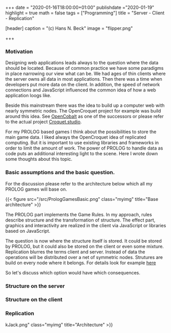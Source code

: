 +++
date = "2020-01-16T18:00:00+01:00"
publishdate ="2020-01-19"
highlight = true
math = false
tags = ["Programming"]
title = "Server - Client - Replication"

[header]
  caption = "(c) Hans N. Beck"
  image = "flipper.png"

+++

### Motivation

Designing web applications leads always to the question where the data should be located. Because of common practice we have some paradigms in place narrowing our view what can be. We had ages of thin clients where the server owns all data in most applications. Then there was a time when developers put more data on the client. In addition, the speed of network connections and JavaScript influenced the common idea of how a web application loogs like. 

Beside this mainstream there was the idea to build up a computer web with nearly symmetric nodes. The OpenCroquet project for example was build around this idea. See [OpenCobalt](http://www.opencobalt.net/) as one of the successors or please refer to the actual project [Croquet.studio](https://croquet.studio//). 

For my PROLOG based games I think about the possibilities to store the main game data. I liked always the OpenCroquet idea of replicated computing. But it is important to use existing libraries and frameworks in order to limit the amount of work. The power of PROLOG to handle data as code puts an additional interesting light to the scene. Here I wrote down some thoughts about this topic.

### Basic assumptions and the basic question.

For the discussion please refer to the architecture below which all my PROLOG games will base on. 

{{< figure src="/src/PrologGamesBasic.png" class="myimg" title="Base architecture" >}}

The PROLOG part implements the Game Rules. In my approach, rules describe structure and the transformation of structure. The effect part, graphics and interactivity are realized in the client via JavaScript or libraries based on JavaScript. 

The question is now where the structure itself is stored. It could be stored by PROLOG, but it could also be stored on the client or even some mixture. Replication blurres the terms client and server. Instead of data the operations will be distributed over a net of symmetric nodes. Strutures are build on every node where it belongs. For details look for example [here](http://worrydream.com/refs/Smith%20-%20Croquet%20-%20A%20Collaboration%20System%20Architecture.pdf)

So let's discuss which option would have which consequences.


### Structure on the server



### Structure on the client



### Replication



kJack.png" class="myimg" title="Architecture" >}}





 
